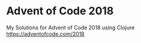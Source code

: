 # Advent of Code 2018

My Solutions for Advent of Code 2018 using Clojure
https://adventofcode.com/2018
